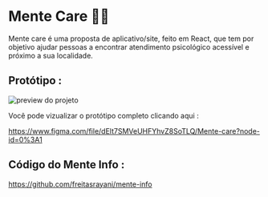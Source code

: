 # Mente Care 🧠💚

Mente care é uma proposta de aplicativo/site, feito em React, que tem por objetivo ajudar pessoas a encontrar atendimento psicológico acessível e próximo a sua localidade. 

## Protótipo :

![preview do projeto ](https://i.imgur.com/L88q18g.png)

Você pode vizualizar o protótipo completo clicando aqui :
 
https://www.figma.com/file/dElt7SMVeUHFYhvZ8SoTLQ/Mente-care?node-id=0%3A1

## Código do Mente Info :

https://github.com/freitasrayani/mente-info
